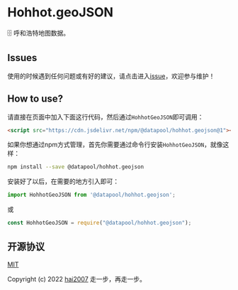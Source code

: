 # Hohhot.geoJSON
🗄️ 呼和浩特地图数据。

## Issues
使用的时候遇到任何问题或有好的建议，请点击进入[issue](https://github.com/hai2007/datapool/issues)，欢迎参与维护！

## How to use?

请直接在页面中加入下面这行代码，然后通过```HohhotGeoJSON```即可调用：

```html
<script src="https://cdn.jsdelivr.net/npm/@datapool/hohhot.geojson@1"></script>
```

如果你想通过npm方式管理，首先你需要通过命令行安装``````HohhotGeoJSON``````，就像这样：

```bash
npm install --save @datapool/hohhot.geojson
```

安装好了以后，在需要的地方引入即可：

```js
import HohhotGeoJSON from '@datapool/hohhot.geojson';
```

或

```js
const HohhotGeoJSON = require("@datapool/hohhot.geojson");
```

开源协议
---------------------------------------
[MIT](https://github.com/hai2007/datapool/blob/master/LICENSE)

Copyright (c) 2022 [hai2007](https://hai2007.gitee.io/sweethome/) 走一步，再走一步。
